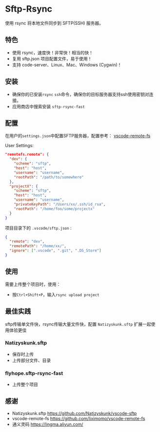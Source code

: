 # Sftp-Rsync

使用 rsync 将本地文件同步到 SFTP(SSH) 服务器。

## 特色

* 使用 rsync，速度快！非常快！相当的快！
* 复用 sftp.json 项目配置文件，易于使用！
* 支持 code-server、Linux、Mac、Windows (Cygwin)！

## 安装

* 确保你的已安装`rsync` `ssh`命令，确保你的目标服务器支持ssh使用密钥对连接。
* 应用商店中搜索安装 `sftp-rsync-fast`

## 配置

在用户的`settings.json`中配置SFTP服务器，配置参考： [vscode-remote-fs](https://github.com/liximomo/vscode-remote-fs)


User Settings:

```json
"remotefs.remote": {
  "dev": {
    "scheme": "sftp",
    "host": "host",
    "username": "username",
    "rootPath": "/path/to/somewhere"
  },
  "projectX": {
    "scheme": "sftp",
    "host": "host",
    "username": "username",
    "privateKeyPath": "/Users/xx/.ssh/id_rsa",
    "rootPath": "/home/foo/some/projectx"
  }
}
```

项目目录下的 `.vscode/sftp.json` :

```json
{
  "remote": "dev",
  "remotePath": "/home/xx/",
  "ignore": [".vscode", ".git", ".DS_Store"]
}
```

## 使用

需要上传整个项目时，使用：
* 按`Ctrl+Shift+P`，输入`rsync upload project`


## 最佳实践

sftp传输单文件快，rsync传输大量文件快，配置 `Natizyskunk.sftp` 扩展一起使用体验更佳

### Natizyskunk.sftp

* 保存时上传
* 上传部分文件、目录

### flyhope.sftp-rsync-fast

* 上传整个项目

## 感谢

* Natizyskunk.sftp https://github.com/Natizyskunk/vscode-sftp
* vscode-remote-fs https://github.com/liximomo/vscode-remote-fs
* 通义灵码 https://lingma.aliyun.com/
